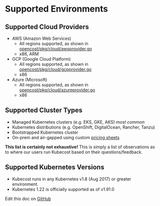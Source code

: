 Supported Environments
======================

## Supported Cloud Providers

* AWS (Amazon Web Services)
  * All regions supported, as shown in [opencost/pkg/cloud/awsprovider.go​](https://github.com/opencost/opencost/blob/0c2f063052723a65ca62a4c75be23392806b6fac/pkg/cloud/awsprovider.go#L111)
  * x86, ARM
* GCP (Google Cloud Platform)
  * All regions supported, as shown in [opencost/pkg/cloud/gcpprovider.go​](https://github.com/opencost/opencost/blob/0c2f063052723a65ca62a4c75be23392806b6fac/pkg/cloud/gcpprovider.go#L41)
  * x86
* Azure (Microsoft)
  * All regions supported, as shown in [opencost/pkg/cloud/azureprovider.go​](https://github.com/opencost/opencost/blob/0c2f063052723a65ca62a4c75be23392806b6fac/pkg/cloud/azureprovider.go#L82)
  * x86

## Supported Cluster Types

* ​Managed Kubernetes clusters (e.g. EKS, GKE, AKS) *most common*
* ​Kubernetes distributions (e.g. OpenShift, DigitalOcean, Rancher, Tanzu)
* ​Bootstrapped Kubernetes cluster​
* On-prem and air-gapped using custom [pricing sheets](https://guide.kubecost.com/hc/en-us/articles/4407601795863#q-how-do-i-configure-prices-for-my-on-premise-assets)

**This list is certainly not exhaustive!** This is simply a list of observations as to where our users run Kubecost based on their questions/feedback.

## Supported Kubernetes Versions

* Kubecost runs in any Kubernetes v1.8 (Aug 2017) or greater environment.
* Kubernetes 1.22 is officially supported as of v1.91.0

Edit this doc on [GitHub](https://github.com/kubecost/docs/blob/main/env.md)

<!--- {"article":"4407601810199","section":"4402815636375","permissiongroup":"1500001277122"} --->
